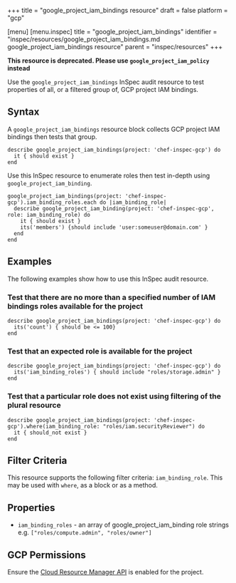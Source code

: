 +++
title = "google_project_iam_bindings resource"
draft = false
platform = "gcp"

[menu]
  [menu.inspec]
    title = "google_project_iam_bindings"
    identifier = "inspec/resources/google_project_iam_bindings.md google_project_iam_bindings resource"
    parent = "inspec/resources"
+++


**This resource is deprecated. Please use `google_project_iam_policy` instead**

Use the `google_project_iam_bindings` InSpec audit resource to test properties of all, or a filtered group of, GCP project IAM bindings.


## Syntax

A `google_project_iam_bindings` resource block collects GCP project IAM bindings then tests that group.

    describe google_project_iam_bindings(project: 'chef-inspec-gcp') do
      it { should exist }
    end

Use this InSpec resource to enumerate roles then test in-depth using `google_project_iam_binding`.

    google_project_iam_bindings(project: 'chef-inspec-gcp').iam_binding_roles.each do |iam_binding_role|
      describe google_project_iam_binding(project: 'chef-inspec-gcp',  role: iam_binding_role) do
        it { should exist }
        its('members') {should include 'user:someuser@domain.com' }
      end
    end


## Examples

The following examples show how to use this InSpec audit resource.

### Test that there are no more than a specified number of IAM bindings roles available for the project

    describe google_project_iam_bindings(project: 'chef-inspec-gcp') do
      its('count') { should be <= 100}
    end

### Test that an expected role is available for the project

    describe google_project_iam_bindings(project: 'chef-inspec-gcp') do
      its('iam_binding_roles') { should include "roles/storage.admin" }
    end
    
### Test that a particular role does not exist using filtering of the plural resource

    describe google_project_iam_bindings(project: 'chef-inspec-gcp').where(iam_binding_role: "roles/iam.securityReviewer") do
      it { should_not exist }
    end


## Filter Criteria

This resource supports the following filter criteria:  `iam_binding_role`.  This may be used with `where`, as a block or as a method.

## Properties

*  `iam_binding_roles` - an array of google_project_iam_binding role strings e.g. `["roles/compute.admin", "roles/owner"]`



## GCP Permissions

Ensure the [Cloud Resource Manager API](https://console.cloud.google.com/apis/library/cloudresourcemanager.googleapis.com/) is enabled for the project.